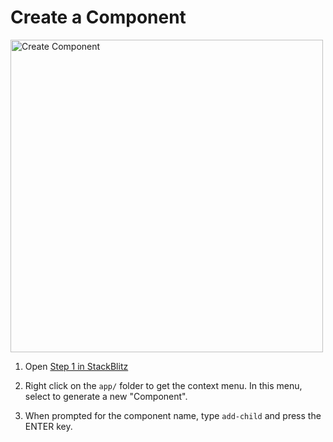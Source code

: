 # Create a Component

<img height="500px" alt="Create Component" src="https://user-images.githubusercontent.com/3506071/39678192-ffb356a6-513c-11e8-8502-10fb02155ecc.png">

1. Open [Step 1 in StackBlitz](https://stackblitz.com/edit/step-1?file=src%2Fapp%2Fapp.component.ts)

1. Right click on the `app/` folder to get the context menu. In this menu,
   select to generate a new "Component".

1. When prompted for the component name, type `add-child` and press the ENTER key.
